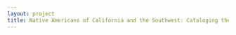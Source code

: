 ```yaml
--- 
layout: project 
title: Native Americans of California and the Southwest: Cataloging the Huntington's Visual Collections
---
```



